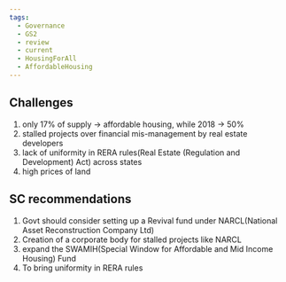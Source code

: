 ```yaml
---
tags:
  - Governance
  - GS2
  - review
  - current
  - HousingForAll
  - AffordableHousing
---
```

## Challenges 
1. only 17% of supply -> affordable housing, while 2018 -> 50%
2. stalled projects over financial mis-management by real estate developers
3. lack of uniformity in RERA rules(Real Estate (Regulation and Development) Act) across states
4. high prices of land
## SC recommendations
1. Govt should consider setting up a Revival fund under NARCL(National Asset Reconstruction Company Ltd)
2. Creation of a corporate body for stalled projects like NARCL
3. expand the SWAMIH(Special Window for Affordable and Mid Income Housing) Fund
4. To bring uniformity in RERA rules